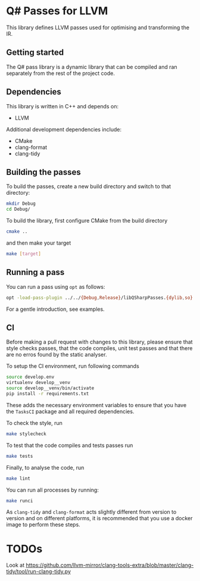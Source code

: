 # Q# Passes for LLVM

This library defines LLVM passes used for optimising and transforming the IR.

## Getting started

The Q# pass library is a dynamic library that can be compiled and ran separately from the
rest of the project code.

## Dependencies

This library is written in C++ and depends on:

- LLVM

Additional development dependencies include:

- CMake
- clang-format
- clang-tidy

## Building the passes

To build the passes, create a new build directory and switch to that directory:

```sh
mkdir Debug
cd Debug/
```

To build the library, first configure CMake from the build directory

```sh
cmake ..
```

and then make your target

```sh
make [target]
```

## Running a pass

You can run a pass using `opt` as follows:

```sh
opt -load-pass-plugin ../../{Debug,Release}/libQSharpPasses.{dylib,so} --passes="operation-counter" -disable-output classical-program.bc
```

For a gentle introduction, see examples.

## CI

Before making a pull request with changes to this library, please ensure that style checks passes, that the code compiles,
unit test passes and that there are no erros found by the static analyser.

To setup the CI environment, run following commands

```sh
source develop.env
virtualenv develop__venv
source develop__venv/bin/activate
pip install -r requirements.txt
```

These adds the necessary environment variables to ensure that you have the `TasksCI` package and all required dependencies.

To check the style, run

```sh
make stylecheck
```

To test that the code compiles and tests passes run

```sh
make tests
```

Finally, to analyse the code, run

```sh
make lint
```

You can run all processes by running:

```sh
make runci
```

As `clang-tidy` and `clang-format` acts slightly different from version to version and on different platforms, it is recommended
that you use a docker image to perform these steps.

# TODOs

Look at https://github.com/llvm-mirror/clang-tools-extra/blob/master/clang-tidy/tool/run-clang-tidy.py
